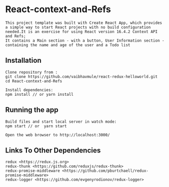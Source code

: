 # React-context-and-Refs
    This project template was built with Create React App, which provides a simple way to start React projects with no build configuration needed.It is an exercise for using React version 16.4.2 Context API and Refs;
    It contains a Main section - with a button, User Information section - containing the name and age of the user and a Todo list

## Installation
    Clone repository from :
    git clone https://github.com/vaibhavmule/react-redux-helloworld.git
    cd React-context-and-Refs

    Install dependencies:
    npm install // or yarn install

## Running the app
    Build files and start local server in watch mode:
    npm start // or  yarn start

    Open the web browser to http://localhost:3000/

## Links To Other Dependencies
    redux <https://redux.js.org>
    redux-thunk <https://github.com/reduxjs/redux-thunk>
    redux-promise-middleware <https://github.com/pburtchaell/redux-promise-middleware>
    redux-logger <https://github.com/evgenyrodionov/redux-logger>

